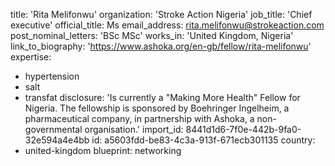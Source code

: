 title: 'Rita Melifonwu'
organization: 'Stroke Action Nigeria'
job_title: 'Chief executive'
official_title: Ms
email_address: rita.melifonwu@strokeaction.com
post_nominal_letters: 'BSc MSc'
works_in: 'United Kingdom, Nigeria'
link_to_biography: 'https://www.ashoka.org/en-gb/fellow/rita-melifonwu'
expertise:
  - hypertension
  - salt
  - transfat
disclosure: 'Is currently a "Making More Health" Fellow for Nigeria. The fellowship is sponsored by Boehringer Ingelheim, a pharmaceutical company, in partnership with Ashoka, a non-governmental organisation.'
import_id: 8441d1d6-7f0e-442b-9fa0-32e594a4e4bb
id: a5603fdd-be83-4c3a-913f-671ecb301135
country:
  - united-kingdom
blueprint: networking
